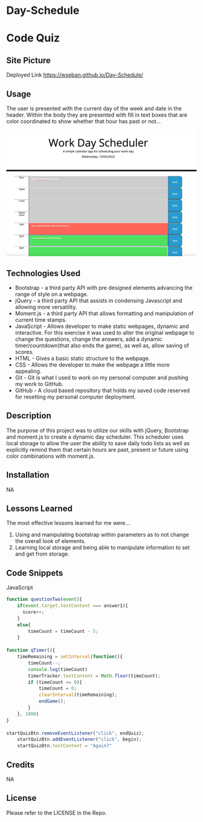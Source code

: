 # Day-Schedule

# Code Quiz

## Site Picture

Deployed Link
https://wseban.github.io/Day-Schedule/

## Usage
The user is presented with the current day of the week and date in the header.  Within the body they are presented with fill in text boxes that are color coordinated to show whether that hour has past or not...

![Site](./assets/Work-scheduler.jpeg)

## Technologies Used
- Bootstrap - a third party API with pre designed elements advancing the range of style on a webpage.
- jQuery - a third party API that assists in condensing Javascript and allowing more versatility.
- Moment.js - a third party API that allows formatting and manipulation of current time stamps.
- JavaScript - Allows developer to make static webpages, dynamic and interactive.  For this exercise it was used to alter the original webpage to change the questions, change   the answers, add a dynamic timer/countdown(that also ends the game), as well as, allow saving of scores.
- HTML - Gives a basic static structure to the webpage.
- CSS - Allows the developer to make the webpage a little more appealing.
- Git - Git is what I used to work on my personal computer and pushing my work to GitHub.
- GitHub - A cloud based repository that holds my saved code reserved for resetting my personal computer deployment.

## Description

The purpose of this project was to utilize our skills with jQuery, Bootstrap and moment.js to create a dynamic day scheduler.  This scheduler uses local storage to allow the user the ability to save daily todo lists as well as explicitly remind them that certain hours are past, present or future using color combinations with moment.js.

## Installation

NA

## Lessons Learned
The most effective lessons learned for me were...
1. Using and manipulating bootstrap within parameters as to not change the overall look of elements.
2. Learning local storage and being able to manipulate information to set and get from storage. 


## Code Snippets
JavaScript
```javaScript
function questionTwo(event){
    if(event.target.textContent === answer1){
      score++;
    }
    else{
        timeCount = timeCount - 5;
    }

function qTimer(){
    timeRemaining = setInterval(function(){
        timeCount--;
        console.log(timeCount)
        timerTracker.textContent = Math.floor(timeCount);
        if (timeCount <= 0){
            timeCount = 0;
            clearInterval(timeRemaining);
            endGame();
        }
    }, 1000)
}

startQuizBtn.removeEventListener("click", endQuiz);
    startQuizBtn.addEventListener("click", begin);
    startQuizBtn.textContent = "Again?"

```
## Credits

NA

## License
Please refer to the LICENSE in the Repo.